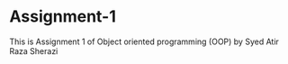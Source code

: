 # Assignment-1
This is Assignment 1 of Object oriented programming (OOP) by Syed Atir Raza Sherazi 
